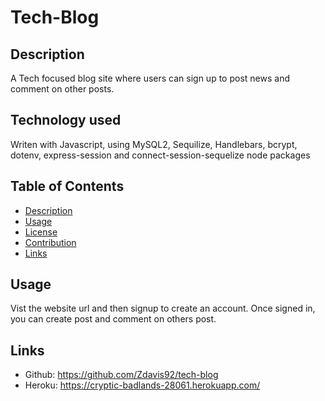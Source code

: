 # Tech-Blog
## Description
A Tech focused blog site where users can sign up to post news and comment on other posts.
## Technology used
Writen with Javascript, using MySQL2, Sequilize, Handlebars, bcrypt, dotenv, express-session and connect-session-sequelize node packages
## Table of Contents
- [Description](#description)
- [Usage](#usage)
- [License](#license)
- [Contribution](#contributing)
- [Links](#links)
## Usage
Vist the website url and then signup to create an account. Once signed in, you can create post and comment on others post.

## Links
  - Github: https://github.com/Zdavis92/tech-blog
  - Heroku: https://cryptic-badlands-28061.herokuapp.com/